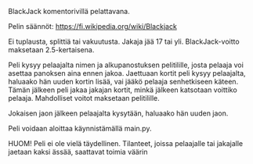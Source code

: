 BlackJack komentorivillä pelattavana.

Pelin säännöt: https://fi.wikipedia.org/wiki/Blackjack

Ei tuplausta, splittiä tai vakuutusta. Jakaja jää 17 tai yli. BlackJack-voitto maksetaan 2.5-kertaisena.

Peli kysyy pelaajalta nimen ja alkupanostuksen pelitilille, josta pelaaja voi asettaa panoksen aina ennen jakoa. Jaettuaan kortit peli kysyy pelaajalta, haluaako hän uuden kortin lisää, vai jääkö pelaaja senhetkiseen käteen. Tämän jälkeen peli jakaa jakajan kortit, minkä jälkeen katsotaan voittiko pelaaja. Mahdolliset voitot maksetaan pelitilille.

Jokaisen jaon jälkeen pelaajalta kysytään, haluaako hän uuden jaon.

Peli voidaan aloittaa käynnistämällä main.py.

HUOM! Peli ei ole vielä täydellinen. Tilanteet, joissa pelaajalle tai jakajalle jaetaan kaksi ässää, saattavat toimia väärin
